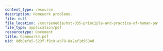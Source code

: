```yaml
---
content_type: resource
description: Homework problems.
file: null
file_location: /coursemedia/hst-035-principle-and-practice-of-human-pathology-spring-2003/8db8efa5523ff9c0ab798a2af1d9584d_homework4.pdf
file_type: application/pdf
resourcetype: Document
title: homework4.pdf
uid: 8db8efa5-523f-f9c0-ab79-8a2af1d9584d
---
```

